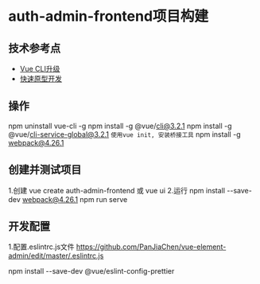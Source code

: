 # auth-admin-frontend项目构建

## 技术参考点
* [Vue CLI升级](https://cli.vuejs.org/zh/guide/installation.html)
* [快速原型开发](https://cli.vuejs.org/zh/guide/prototyping.html)

## 操作
npm uninstall vue-cli -g
npm install -g @vue/cli@3.2.1
npm install -g @vue/cli-service-global@3.2.1
`使用vue init, 安装桥接工具`
npm install -g webpack@4.26.1

## 创建并测试项目
1.创建
vue create auth-admin-frontend
或
vue ui
2.运行
npm install --save-dev webpack@4.26.1
npm run serve

## 开发配置
1.配置.eslintrc.js文件
https://github.com/PanJiaChen/vue-element-admin/edit/master/.eslintrc.js

npm install --save-dev @vue/eslint-config-prettier




